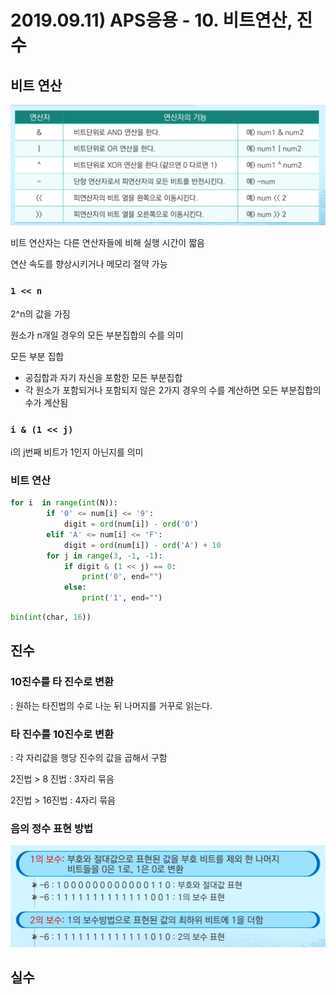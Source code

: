 # 2019.09.11) APS응용 - 10. 비트연산, 진수

## 비트 연산

![캡처](assets/캡처-1568634058152.PNG)

비트 연산자는 다른 연산자들에 비해 실행 시간이 짧음

연산 속도를 향상시키거나 메모리 절약 가능



### `1 << n`

2^n의 값을 가짐

원소가 n개일 경우의 모든 부분집합의 수를 의미

모든 부분 집합

- 공집합과 자기 자신을 포함한 모든 부분집합
- 각 원소가 포함되거나 포함되지 않은 2가지 경우의 수를 계산하면 모든 부분집합의 수가 계산됨



### `i & (1 << j)`

i의 j번째 비트가 1인지 아닌지를 의미



### 비트 연산

```python
for i  in range(int(N)):
        if '0' <= num[i] <= '9':
            digit = ord(num[i]) - ord('0')
        elif 'A' <= num[i] <= 'F':
            digit = ord(num[i]) - ord('A') + 10
        for j in range(3, -1, -1):
            if digit & (1 << j) == 0:
                print('0', end="")
            else:
                print('1', end="")
```

```python
bin(int(char, 16))
```







## 진수

### 10진수를 타 진수로 변환

: 원하는 타진법의 수로 나눈 뒤 나머지를 거꾸로 읽는다.



### 타 진수를 10진수로 변환

: 각 자리값을 행당 진수의 값을 곱해서 구함



2진법 > 8 진법 : 3자리 묶음

2진법 > 16진법 : 4자리 묶음



### 음의 정수 표현 방법

![캡처a](assets/캡처a-1568634861685.PNG)





## 실수

